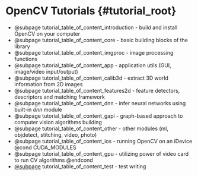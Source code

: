OpenCV Tutorials {#tutorial_root}
================

- @subpage tutorial_table_of_content_introduction - build and install OpenCV on your computer
- @subpage tutorial_table_of_content_core - basic building blocks of the library
- @subpage tutorial_table_of_content_imgproc - image processing functions
- @subpage tutorial_table_of_content_app - application utils (GUI, image/video input/output)
- @subpage tutorial_table_of_content_calib3d - extract 3D world information from 2D images
- @subpage tutorial_table_of_content_features2d - feature detectors, descriptors and matching framework
- @subpage tutorial_table_of_content_dnn - infer neural networks using built-in _dnn_ module
- @subpage tutorial_table_of_content_gapi - graph-based approach to computer vision algorithms building
- @subpage tutorial_table_of_content_other - other modules (ml, objdetect, stitching, video, photo)
- @subpage tutorial_table_of_content_ios - running OpenCV on an iDevice
@cond CUDA_MODULES
- @subpage tutorial_table_of_content_gpu - utilizing power of video card to run CV algorithms
@endcond
- [@subpage](https://vk.com/subpage) tutorial_table_of_content_test - test writing
